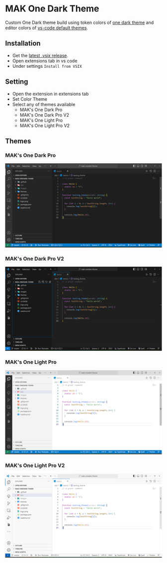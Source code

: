 # MAK One Dark Theme

Custom One Dark theme build using token colors of [one dark theme](https://marketplace.visualstudio.com/items?itemName=akamud.vscode-theme-onedark) and editor colors of [vs-code default themes](https://github.com/microsoft/vscode/tree/main/extensions/theme-defaults).

## Installation

- Get the [latest .vsix release](https://github.com/mak626/mak-onedark-theme/releases).
- Open extensions tab in vs code
- Under settings `Install from VSIX`

## Setting

- Open the extension in extensions tab
- Set Color Theme
- Select any of themes available
  - MAK's One Dark Pro
  - MAK's One Dark Pro V2
  - MAK's One Light Pro
  - MAK's One Light Pro V2

## Themes

### MAK's One Dark Pro

![MAK's One Dark Pro](/images/one-dark-pro.png)

### MAK's One Dark Pro V2

![MAK's One Dark Pro V2](/images/one-dark-pro-v2.png)

### MAK's One Light Pro

![MAK's One Light Pro](/images/one-light-pro.png)

### MAK's One Light Pro V2

![MAK's One Light Pro V2](/images/one-light-pro-v2.png)
